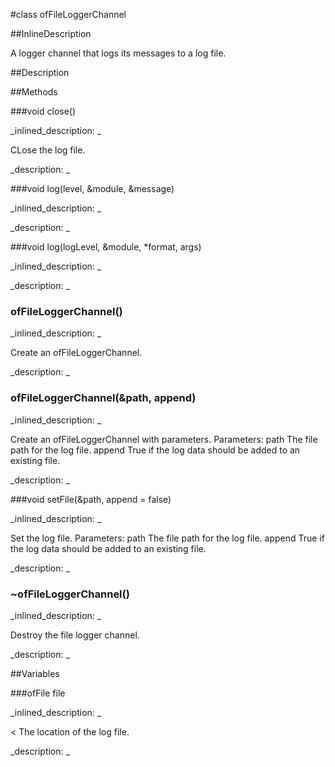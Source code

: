 #class ofFileLoggerChannel


<!--
_visible: True_
_advanced: True_
_istemplated: False_
-->

##InlineDescription

A logger channel that logs its messages to a log file.





##Description





##Methods



###void close()

<!--
_syntax: close()_
_name: close_
_returns: void_
_returns_description: _
_parameters: _
_access: public_
_version_started: 007_
_version_deprecated: _
_summary: _
_constant: False_
_static: False_
_visible: True_
_advanced: False_
-->

_inlined_description: _

CLose the log file.







_description: _








<!----------------------------------------------------------------------------->

###void log(level, &module, &message)

<!--
_syntax: log(level, &module, &message)_
_name: log_
_returns: void_
_returns_description: _
_parameters: ofLogLevel level, const string &module, const string &message_
_access: public_
_version_started: 007_
_version_deprecated: _
_summary: _
_constant: False_
_static: False_
_visible: True_
_advanced: False_
-->

_inlined_description: _








_description: _








<!----------------------------------------------------------------------------->

###void log(logLevel, &module, *format, args)

<!--
_syntax: log(logLevel, &module, *format, args)_
_name: log_
_returns: void_
_returns_description: _
_parameters: ofLogLevel level, const string &module, const char *format, va_list args_
_access: public_
_version_started: 007_
_version_deprecated: _
_summary: _
_constant: False_
_static: False_
_visible: True_
_advanced: False_
-->

_inlined_description: _








_description: _








<!----------------------------------------------------------------------------->

### ofFileLoggerChannel()

<!--
_syntax: ofFileLoggerChannel()_
_name: ofFileLoggerChannel_
_returns: _
_returns_description: _
_parameters: _
_access: public_
_version_started: 007_
_version_deprecated: _
_summary: _
_constant: False_
_static: False_
_visible: True_
_advanced: False_
-->

_inlined_description: _

Create an ofFileLoggerChannel.







_description: _








<!----------------------------------------------------------------------------->

### ofFileLoggerChannel(&path, append)

<!--
_syntax: ofFileLoggerChannel(&path, append)_
_name: ofFileLoggerChannel_
_returns: _
_returns_description: _
_parameters: const string &path, bool append_
_access: public_
_version_started: 007_
_version_deprecated: _
_summary: _
_constant: False_
_static: False_
_visible: True_
_advanced: False_
-->

_inlined_description: _

Create an ofFileLoggerChannel with parameters.
Parameters:
path The file path for the log file.
append True if the log data should be added to an existing file.







_description: _








<!----------------------------------------------------------------------------->

###void setFile(&path, append = false)

<!--
_syntax: setFile(&path, append = false)_
_name: setFile_
_returns: void_
_returns_description: _
_parameters: const string &path, bool append=false_
_access: public_
_version_started: 007_
_version_deprecated: _
_summary: _
_constant: False_
_static: False_
_visible: True_
_advanced: False_
-->

_inlined_description: _

Set the log file.
Parameters:
path The file path for the log file.
append True if the log data should be added to an existing file.







_description: _








<!----------------------------------------------------------------------------->

### ~ofFileLoggerChannel()

<!--
_syntax: ~ofFileLoggerChannel()_
_name: ~ofFileLoggerChannel_
_returns: _
_returns_description: _
_parameters: _
_access: public_
_version_started: 007_
_version_deprecated: _
_summary: _
_constant: False_
_static: False_
_visible: True_
_advanced: False_
-->

_inlined_description: _

Destroy the file logger channel.







_description: _








<!----------------------------------------------------------------------------->

##Variables



###ofFile file

<!--
_name: file_
_type: ofFile_
_access: private_
_version_started: 007_
_version_deprecated: _
_summary: _
_visible: True_
_constant: True_
_advanced: False_
-->

_inlined_description: _

< The location of the log file.

_description: _








<!----------------------------------------------------------------------------->

